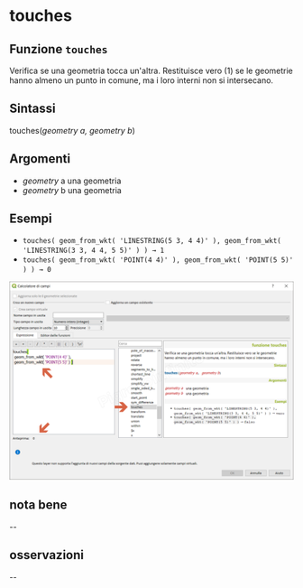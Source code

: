 # touches

## Funzione `touches`

Verifica se una geometria tocca un'altra. Restituisce vero \(1\) se le geometrie hanno almeno un punto in comune, ma i loro interni non si intersecano.

## Sintassi

touches\(_geometry a, geometry b_\)

## Argomenti

* _geometry_ a una geometria
* _geometry_ b una geometria

## Esempi

* `touches( geom_from_wkt( 'LINESTRING(5 3, 4 4)' ), geom_from_wkt( 'LINESTRING(3 3, 4 4, 5 5)' ) ) → 1`
* `touches( geom_from_wkt( 'POINT(4 4)' ), geom_from_wkt( 'POINT(5 5)' ) ) → 0`

![](../../../.gitbook/assets/touches1.png)

## nota bene

--

## osservazioni

--

